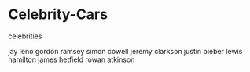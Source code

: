 # Celebrity-Cars


celebrities

jay leno
gordon ramsey
simon cowell
jeremy clarkson
justin bieber
lewis hamilton
james hetfield
rowan atkinson